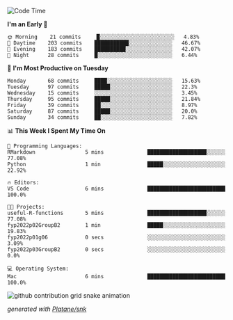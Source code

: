 <!--START_SECTION:waka-->
![Code Time](http://img.shields.io/badge/Code%20Time-0%20secs-blue)

**I'm an Early 🐤** 

```text
🌞 Morning    21 commits     █░░░░░░░░░░░░░░░░░░░░░░░░   4.83% 
🌆 Daytime    203 commits    ███████████░░░░░░░░░░░░░░   46.67% 
🌃 Evening    183 commits    ██████████░░░░░░░░░░░░░░░   42.07% 
🌙 Night      28 commits     █░░░░░░░░░░░░░░░░░░░░░░░░   6.44%

```
📅 **I'm Most Productive on Tuesday** 

```text
Monday       68 commits     ████░░░░░░░░░░░░░░░░░░░░░   15.63% 
Tuesday      97 commits     █████░░░░░░░░░░░░░░░░░░░░   22.3% 
Wednesday    15 commits     ░░░░░░░░░░░░░░░░░░░░░░░░░   3.45% 
Thursday     95 commits     █████░░░░░░░░░░░░░░░░░░░░   21.84% 
Friday       39 commits     ██░░░░░░░░░░░░░░░░░░░░░░░   8.97% 
Saturday     87 commits     █████░░░░░░░░░░░░░░░░░░░░   20.0% 
Sunday       34 commits     ██░░░░░░░░░░░░░░░░░░░░░░░   7.82%

```


📊 **This Week I Spent My Time On** 

```text
💬 Programming Languages: 
RMarkdown                5 mins              ███████████████████░░░░░░   77.08% 
Python                   1 min               █████░░░░░░░░░░░░░░░░░░░░   22.92%

🔥 Editors: 
VS Code                  6 mins              █████████████████████████   100.0%

🐱‍💻 Projects: 
useful-R-functions       5 mins              ███████████████████░░░░░░   77.08% 
fyp2022p02GroupB2        1 min               █████░░░░░░░░░░░░░░░░░░░░   19.83% 
fyp2022p01g06            0 secs              ░░░░░░░░░░░░░░░░░░░░░░░░░   3.09% 
fyp2022p03GroupB2        0 secs              ░░░░░░░░░░░░░░░░░░░░░░░░░   0.0%

💻 Operating System: 
Mac                      6 mins              █████████████████████████   100.0%

```


<!--END_SECTION:waka-->


<!--Snake Game-->
![github contribution grid snake animation](https://raw.githubusercontent.com/viggo-gascou/viggo-gascou/output/github-contribution-grid-snake.svg)

_generated with [Platane/snk](https://github.com/Platane/snk)_
<!--Snake Game-->

